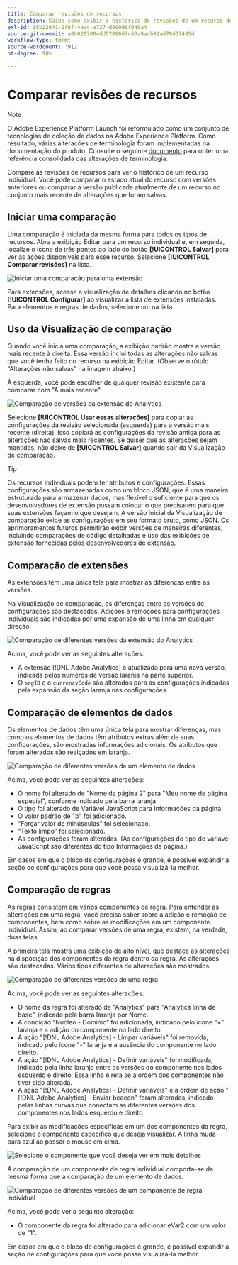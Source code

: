 ```yaml
---
title: Comparar revisões de recursos
description: Saiba como exibir o histórico de revisões de um recurso de tag na Adobe Experience Platform.
exl-id: 95b22641-9f6f-4aac-a727-d99098f040a4
source-git-commit: a8b0282004dd57096dfc63a9adb82ad70d37495d
workflow-type: tm+mt
source-wordcount: '912'
ht-degree: 98%

---
```


# Comparar revisões de recursos

>[!NOTE]
>
>O Adobe Experience Platform Launch foi reformulado como um conjunto de tecnologias de coleção de dados na Adobe Experience Platform. Como resultado, várias alterações de terminologia foram implementadas na documentação do produto. Consulte o seguinte [documento](../../term-updates.md) para obter uma referência consolidada das alterações de terminologia.

Compare as revisões de recursos para ver o histórico de um recurso individual. Você pode comparar o estado atual do recurso com versões anteriores ou comparar a versão publicada atualmente de um recurso no conjunto mais recente de alterações que foram salvas.

## Iniciar uma comparação

Uma comparação é iniciada da mesma forma para todos os tipos de recursos. Abra a exibição Editar para um recurso individual e, em seguida, localize o ícone de três pontos ao lado do botão **[!UICONTROL Salvar]** para ver as ações disponíveis para esse recurso. Selecione **[!UICONTROL Comparar revisões]** na lista.

![Iniciar uma comparação para uma extensão](../../images/compare-initiate-extension.png)

Para extensões, acesse a visualização de detalhes clicando no botão **[!UICONTROL Configurar]** ao visualizar a lista de extensões instaladas. Para elementos e regras de dados, selecione um na lista.

## Uso da Visualização de comparação

Quando você inicia uma comparação, a exibição padrão mostra a versão mais recente à direita. Essa versão inclui todas as alterações não salvas que você tenha feito no recurso na exibição Editar. (Observe o rótulo “Alterações não salvas” na imagem abaixo.)

À esquerda, você pode escolher de qualquer revisão existente para comparar com &quot;A mais recente&quot;.

![Comparação de versões da extensão do Analytics](../../images/compare-interpret-extension.png)

Selecione **[!UICONTROL Usar essas alterações]** para copiar as configurações da revisão selecionada (esquerda) para a versão mais recente (direita). Isso copiará as configurações da revisão antiga para as alterações não salvas mais recentes. Se quiser que as alterações sejam mantidas, não deixe de **[!UICONTROL Salvar]** quando sair da Visualização de comparação.

>[!TIP]
>Os recursos individuais podem ter atributos e configurações. Essas configurações são armazenadas como um bloco JSON, que é uma maneira estruturada para armazenar dados, mas flexível o suficiente para que os desenvolvedores de extensão possam colocar o que precisarem para que suas extensões façam o que desejam.
>A versão inicial da Visualização de comparação exibe as configurações em seu formato bruto, como JSON. Os aprimoramentos futuros permitirão exibir versões de maneiras diferentes, incluindo comparações de código detalhadas e uso das exibições de extensão fornecidas pelos desenvolvedores de extensão.

## Comparação de extensões

As extensões têm uma única tela para mostrar as diferenças entre as versões.

Na Visualização de comparação, as diferenças entre as versões de configurações são destacadas. Adições e remoções para configurações individuais são indicadas por uma expansão de uma linha em qualquer direção.

![Comparação de diferentes versões da extensão do Analytics](../../images/compare-extension.png)

Acima, você pode ver as seguintes alterações:

* A extensão [!DNL Adobe Analytics] é atualizada para uma nova versão, indicada pelos números de versão laranja na parte superior.
* O `orgID` e o `currencyCode` são alterados para as configurações indicadas pela expansão da seção laranja nas configurações.

## Comparação de elementos de dados

Os elementos de dados têm uma única tela para mostrar diferenças, mas como os elementos de dados têm atributos extras além de suas configurações, são mostradas informações adicionais. Os atributos que foram alterados são realçados em laranja.

![Comparação de diferentes versões de um elemento de dados](../../images/compare-data-element.png)

Acima, você pode ver as seguintes alterações:

* O nome foi alterado de &quot;Nome da página 2&quot; para &quot;Meu nome de página especial&quot;, conforme indicado pela barra laranja.
* O tipo foi alterado de Variável JavaScript para Informações da página.
* O valor padrão de &quot;b&quot; foi adicionado.
* “Forçar valor de minúsculas” foi selecionado.
* “Texto limpo” foi selecionado.
* As configurações foram alteradas. (As configurações do tipo de variável JavaScript são diferentes do tipo Informações da página.)

Em casos em que o bloco de configurações é grande, é possível expandir a seção de configurações para que você possa visualizá-la melhor.

## Comparação de regras

As regras consistem em vários componentes de regra. Para entender as alterações em uma regra, você precisa saber sobre a adição e remoção de componentes, bem como sobre as modificações em um componente individual. Assim, ao comparar versões de uma regra, existem, na verdade, duas telas.

A primeira tela mostra uma exibição de alto nível, que destaca as alterações na disposição dos componentes da regra dentro da regra. As alterações são destacadas. Vários tipos diferentes de alterações são mostrados.

![Comparação de diferentes versões de uma regra](../../images/compare-rule.png)

Acima, você pode ver as seguintes alterações:

* O nome da regra foi alterado de &quot;Analytics&quot; para &quot;Analytics linha de base&quot;, indicado pela barra laranja por Nome.
* A condição “Núcleo - Domínio” foi adicionada, indicado pelo ícone “+” laranja e a adição do componente no lado direito.
* A ação &quot;[!DNL Adobe Analytics] - Limpar variáveis&quot; foi removida, indicado pelo ícone &quot;-&quot; laranja e a ausência do componente no lado direito.
* A ação &quot;[!DNL Adobe Analytics] - Definir variáveis&quot; foi modificada, indicado pela linha laranja entre as versões do componente nos lados esquerdo e direito. Essa linha é reta se a ordem dos componentes não tiver sido alterada.
* A ação &quot;[!DNL Adobe Analytics] - Definir variáveis&quot; e a ordem de ação &quot;[!DNL Adobe Analytics] - Enviar beacon&quot; foram alteradas, indicado pelas linhas curvas que conectam as diferentes versões dos componentes nos lados esquerdo e direito

Para exibir as modificações específicas em um dos componentes da regra, selecione o componente específico que deseja visualizar. A linha muda para azul ao passar o mouse em cima.

![Selecione o componente que você deseja ver em mais detalhes](../../images/compare-rule-component-click.png)

A comparação de um componente de regra individual comporta-se da mesma forma que a comparação de um elemento de dados.

![Comparação de diferentes versões de um componente de regra individual](../../images/compare-rule-component.png)

Acima, você pode ver a seguinte alteração:

* O componente da regra foi alterado para adicionar eVar2 com um valor de &quot;1&quot;.

Em casos em que o bloco de configurações é grande, é possível expandir a seção de configurações para que você possa visualizá-la melhor.
